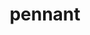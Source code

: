 ---
title: "pennant"
layout: cache
categories: [package, develop-2023-05-18]
meta: {"versions": ["0.9"], "compilers": ["gcc@=7.3.1"], "oss": ["amzn2"], "platforms": ["linux"], "targets": ["aarch64", "neoverse_n1", "x86_64_v3"], "stacks": ["aws-ahug", "aws-ahug-aarch64", "root"], "num_specs": 3, "num_specs_by_stack": {"root": 3, "aws-ahug-aarch64": 2, "aws-ahug": 1}}
spec_details: [{"hash": "ckju4bsbp747be34fteeaxvgwlb6anzf", "compiler": "gcc@=7.3.1", "versions": ["0.9"], "os": "amzn2", "platform": "linux", "target": "aarch64", "variants": ["build_system=makefile", "~debug", "+mpi", "+openmp"], "stacks": ["root", "aws-ahug-aarch64"], "size": "-", "tarball": "https://binaries.spack.io/releases/develop-2023-05-18/build_cache/linux-amzn2-aarch64/gcc-7.3.1/pennant-0.9/linux-amzn2-aarch64-gcc-7.3.1-pennant-0.9-ckju4bsbp747be34fteeaxvgwlb6anzf.spack"}, {"hash": "viasmbaov27v4zmbzusq6bjvuqg7ojzf", "compiler": "gcc@=7.3.1", "versions": ["0.9"], "os": "amzn2", "platform": "linux", "target": "neoverse_n1", "variants": ["build_system=makefile", "~debug", "+mpi", "+openmp"], "stacks": ["root", "aws-ahug-aarch64"], "size": "-", "tarball": "https://binaries.spack.io/releases/develop-2023-05-18/build_cache/linux-amzn2-neoverse_n1/gcc-7.3.1/pennant-0.9/linux-amzn2-neoverse_n1-gcc-7.3.1-pennant-0.9-viasmbaov27v4zmbzusq6bjvuqg7ojzf.spack"}, {"hash": "oyakcrsxt36lpkvid3xt3jihd64twta2", "compiler": "gcc@=7.3.1", "versions": ["0.9"], "os": "amzn2", "platform": "linux", "target": "x86_64_v3", "variants": ["build_system=makefile", "~debug", "+mpi", "+openmp"], "stacks": ["aws-ahug", "root"], "size": "-", "tarball": "https://binaries.spack.io/releases/develop-2023-05-18/build_cache/linux-amzn2-x86_64_v3/gcc-7.3.1/pennant-0.9/linux-amzn2-x86_64_v3-gcc-7.3.1-pennant-0.9-oyakcrsxt36lpkvid3xt3jihd64twta2.spack"}]
---